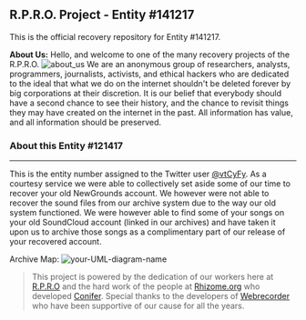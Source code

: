 ## R.P.R.O. Project - Entity #141217
This is the official recovery repository for Entity #141217.

**About Us:**
Hello, and welcome to one of the many recovery projects of the R.P.R.O.
![about_us](http://www.plantuml.com/plantuml/proxy?cache=no&src=https://raw.githubusercontent.com/RPRO-Project/RPRO_entity_141217/main/about_us.iuml)
We are an anonymous group of researchers, analysts, programmers, journalists, activists, and ethical hackers who are dedicated to the ideal that what we do on the internet shouldn't be deleted forever by big corporations at their discretion. It is our belief that everybody should have a second chance to see their history, and the chance to revisit things they may have created on the internet in the past. All information has value, and all information should be preserved.

### About this Entity #121417
----
This is the entity number assigned to the Twitter user [@vtCyFy](https://twitter.com/vtCyFy1/). As a courtesy service we were able to collectively set aside some of our time to recover your old NewGrounds account. We however were not able to recover the sound files from our archive system due to the way our old system functioned. We were however able to find some of your songs on your old SoundCloud account (linked in our archives) and have taken it upon us to archive those songs as a complimentary part of our release of your recovered account.

Archive Map:
![your-UML-diagram-name](http://www.plantuml.com/plantuml/proxy?cache=no&src=https://raw.githubusercontent.com/RPRO-Project/RPRO_entity_141217/main/map_121417.iuml)

> This project is powered by the dedication of our workers here at [R.P.R.O](https://github.com/RPRO-Project/) and the hard work of the people at [Rhizome.org](https://rhizome.org) who developed [Conifer](https://conifer.rhizome.org). Special thanks to the developers of [Webrecorder](https://webrecorder.net/) who have been supportive of our cause for all the years.
